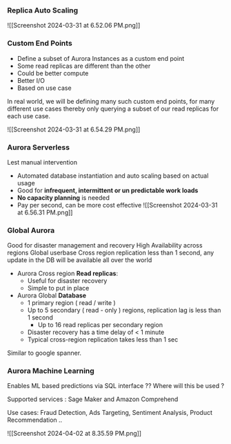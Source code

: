 ### Replica Auto Scaling

![[Screenshot 2024-03-31 at 6.52.06 PM.png]]

### Custom End Points

- Define a subset of Aurora Instances as a custom end point
- Some read replicas are different than the other
- Could be better compute
- Better I/O
- Based on use case

In real world, we will be defining many such custom end points, for many different use cases thereby only querying a subset of our read replicas for each use case.


![[Screenshot 2024-03-31 at 6.54.29 PM.png]]

### Aurora Serverless

Lest manual intervention
- Automated database instantiation and auto scaling based on actual usage
- Good for **infrequent, intermittent or un predictable work loads**
- **No capacity planning** is needed
- Pay per second, can be more cost effective
![[Screenshot 2024-03-31 at 6.56.31 PM.png]]


### Global Aurora

Good for disaster management and recovery
High Availability across regions
Global userbase
Cross region replication less than 1 second, any update in the DB will be available all over the world

- Aurora Cross region **Read replicas**:
	- Useful for disaster recovery
	- Simple to put in place
- Aurora Global **Database**
	- 1 primary region ( read / write )
	- Up to 5 secondary ( read - only ) regions, replication lag is less than 1 second
		- Up to 16 read replicas per secondary region
	- Disaster recovery has a time delay of < 1 minute
	- Typical cross-region replication takes less than 1 sec

Similar to google spanner.

### Aurora Machine Learning

Enables ML based predictions via SQL interface ?? Where will this be used ?

Supported services : Sage Maker and Amazon Comprehend

Use cases: Fraud Detection, Ads Targeting, Sentiment Analysis, Product Recommendation .. 

![[Screenshot 2024-04-02 at 8.35.59 PM.png]]